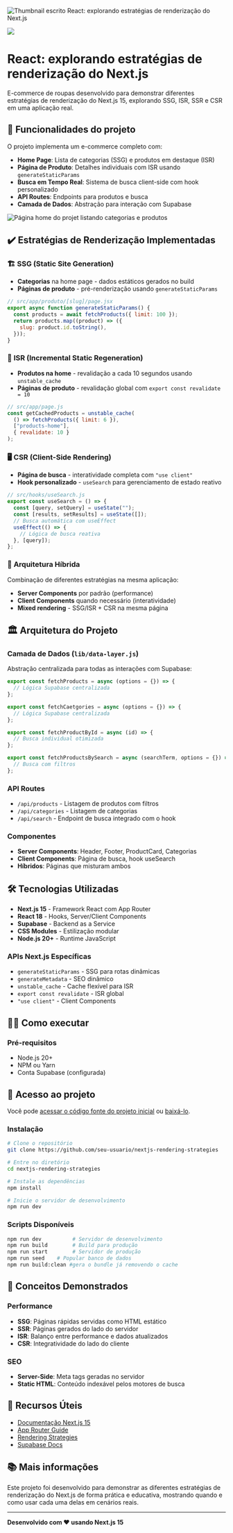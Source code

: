 ![Thumbnail escrito React: explorando estratégias de renderização do Next.js](https://github.com/gss-patricia/4861-nextjs-rendering-strategies/blob/main/thumbnail.png?raw=true)

![](https://img.shields.io/github/license/alura-cursos/android-com-kotlin-personalizando-ui)

# React: explorando estratégias de renderização do Next.js

E-commerce de roupas desenvolvido para demonstrar diferentes estratégias de renderização do Next.js 15, explorando SSG, ISR, SSR e CSR em uma aplicação real.

## 🔨 Funcionalidades do projeto

O projeto implementa um e-commerce completo com:

- **Home Page**: Lista de categorias (SSG) e produtos em destaque (ISR)
- **Página de Produto**: Detalhes individuais com ISR usando `generateStaticParams`
- **Busca em Tempo Real**: Sistema de busca client-side com hook personalizado
- **API Routes**: Endpoints para produtos e busca
- **Camada de Dados**: Abstração para interação com Supabase

![Página home do projet listando categorias e produtos](https://raw.githubusercontent.com/gss-patricia/4861-nextjs-rendering-strategies/main/meteora-home.png)

## ✔️ Estratégias de Renderização Implementadas

### 🏗️ **SSG (Static Site Generation)**

- **Categorias** na home page - dados estáticos gerados no build
- **Páginas de produto** - pré-renderização usando `generateStaticParams`

```javascript
// src/app/produto/[slug]/page.jsx
export async function generateStaticParams() {
  const products = await fetchProducts({ limit: 100 });
  return products.map((product) => ({
    slug: product.id.toString(),
  }));
}
```

### 🔄 **ISR (Incremental Static Regeneration)**

- **Produtos na home** - revalidação a cada 10 segundos usando `unstable_cache`
- **Páginas de produto** - revalidação global com `export const revalidate = 10`

```javascript
// src/app/page.js
const getCachedProducts = unstable_cache(
  () => fetchProducts({ limit: 6 }),
  ["products-home"],
  { revalidate: 10 }
);
```

### 🖥️ **CSR (Client-Side Rendering)**

- **Página de busca** - interatividade completa com `"use client"`
- **Hook personalizado** - `useSearch` para gerenciamento de estado reativo

```javascript
// src/hooks/useSearch.js
export const useSearch = () => {
  const [query, setQuery] = useState("");
  const [results, setResults] = useState([]);
  // Busca automática com useEffect
  useEffect(() => {
    // Lógica de busca reativa
  }, [query]);
};
```

### 🎯 **Arquitetura Híbrida**

Combinação de diferentes estratégias na mesma aplicação:

- **Server Components** por padrão (performance)
- **Client Components** quando necessário (interatividade)
- **Mixed rendering** - SSG/ISR + CSR na mesma página

## 🏛️ Arquitetura do Projeto

### **Camada de Dados** (`lib/data-layer.js`)

Abstração centralizada para todas as interações com Supabase:

```javascript
export const fetchProducts = async (options = {}) => {
  // Lógica Supabase centralizada
};

export const fetchCaetgories = async (options = {}) => {
  // Lógica Supabase centralizada
};

export const fetchProductById = async (id) => {
  // Busca individual otimizada
};

export const fetchProductsBySearch = async (searchTerm, options = {}) => {
  // Busca com filtros
};
```

### **API Routes**

- `/api/products` - Listagem de produtos com filtros
- `/api/categories` - Listagem de categorias
- `/api/search` - Endpoint de busca integrado com o hook

### **Componentes**

- **Server Components**: Header, Footer, ProductCard, Categorias
- **Client Components**: Página de busca, hook useSearch
- **Híbridos**: Páginas que misturam ambos

## 🛠️ Tecnologias Utilizadas

- **Next.js 15** - Framework React com App Router
- **React 18** - Hooks, Server/Client Components
- **Supabase** - Backend as a Service
- **CSS Modules** - Estilização modular
- **Node.js 20+** - Runtime JavaScript

### **APIs Next.js Específicas**

- `generateStaticParams` - SSG para rotas dinâmicas
- `generateMetadata` - SEO dinâmico
- `unstable_cache` - Cache flexível para ISR
- `export const revalidate` - ISR global
- `"use client"` - Client Components

## 🏃‍♂️ Como executar

### **Pré-requisitos**

- Node.js 20+
- NPM ou Yarn
- Conta Supabase (configurada)

## 📁 Acesso ao projeto

Você pode [acessar o código fonte do projeto inicial](https://github.com/gss-patricia/4861-nextjs-rendering-strategies/tree/projeto-base) ou [baixá-lo](https://github.com/gss-patricia/4861-nextjs-rendering-strategies/archive/refs/heads/projeto-base.zip).

### **Instalação**

```bash
# Clone o repositório
git clone https://github.com/seu-usuario/nextjs-rendering-strategies

# Entre no diretório
cd nextjs-rendering-strategies

# Instale as dependências
npm install

# Inicie o servidor de desenvolvimento
npm run dev
```

### **Scripts Disponíveis**

```bash
npm run dev          # Servidor de desenvolvimento
npm run build        # Build para produção
npm run start        # Servidor de produção
npm run seed    # Popular banco de dados
npm run build:clean #gera o bundle já removendo o cache
```

## 🎯 Conceitos Demonstrados

### **Performance**

- **SSG**: Páginas rápidas servidas como HTML estático
- **SSR**: Páginas gerados do lado do servidor
- **ISR**: Balanço entre performance e dados atualizados
- **CSR**: Integratividade do lado do cliente

### **SEO**

- **Server-Side**: Meta tags geradas no servidor
- **Static HTML**: Conteúdo indexável pelos motores de busca

## 🔗 Recursos Úteis

- [Documentação Next.js 15](https://nextjs.org/docs)
- [App Router Guide](https://nextjs.org/docs/app)
- [Rendering Strategies](https://nextjs.org/docs/app/building-your-application/rendering)
- [Supabase Docs](https://supabase.com/docs)

## 📚 Mais informações

Este projeto foi desenvolvido para demonstrar as diferentes estratégias de renderização do Next.js de forma prática e educativa, mostrando quando e como usar cada uma delas em cenários reais.

---

**Desenvolvido com ❤️ usando Next.js 15**
